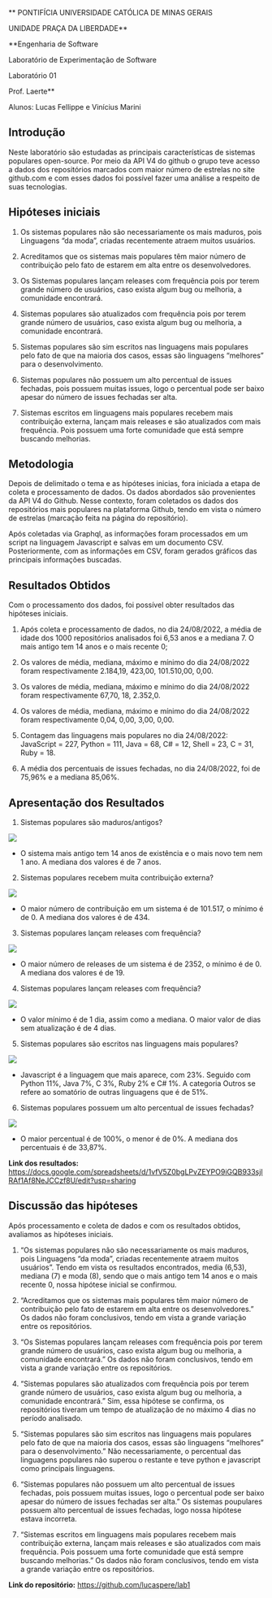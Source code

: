 
** PONTIFÍCIA UNIVERSIDADE CATÓLICA DE MINAS GERAIS

  

UNIDADE PRAÇA DA LIBERDADE**

  

**Engenharia de Software

  

Laboratório de Experimentação de Software

  

Laboratório 01

  

Prof. Laerte**

  
  

Alunos: Lucas Fellippe e Vinícius Marini

  
  

## Introdução

  

Neste laboratório são estudadas as principais características de sistemas populares open-source. Por meio da API V4 do github o grupo teve acesso a dados dos repositórios marcados com maior número de estrelas no site github.com e com esses dados foi possível fazer uma análise a respeito de suas tecnologias.

  

## Hipóteses iniciais

  

1. Os sistemas populares não são necessariamente os mais maduros, pois Linguagens “da moda”, criadas recentemente atraem muitos usuários.

2. Acreditamos que os sistemas mais populares têm maior número de contribuição pelo fato de estarem em alta entre os desenvolvedores.

3. Os Sistemas populares lançam releases com frequência pois por terem grande número de usuários, caso exista algum bug ou melhoria, a comunidade encontrará.

4. Sistemas populares são atualizados com frequência pois por terem grande número de usuários, caso exista algum bug ou melhoria, a comunidade encontrará.

5. Sistemas populares são sim escritos nas linguagens mais populares pelo fato de que na maioria dos casos, essas são linguagens “melhores” para o desenvolvimento.

6. Sistemas populares não possuem um alto percentual de issues fechadas, pois possuem muitas issues, logo o percentual pode ser baixo apesar do número de issues fechadas ser alta.

7. Sistemas escritos em linguagens mais populares recebem mais contribuição externa, lançam mais releases e são atualizados com mais frequência. Pois possuem uma forte comunidade que está sempre buscando melhorias.

  

## Metodologia

  

Depois de delimitado o tema e as hipóteses inicias, fora iniciada a etapa de coleta e processamento de dados. Os dados abordados são provenientes da API V4 do Github. Nesse contexto, foram coletados os dados dos repositórios mais populares na plataforma Github, tendo em vista o número de estrelas (marcação feita na página do repositório).

  

Após coletadas via Graphql, as informações foram processados em um script na linguagem Javascript e salvas em um documento CSV. Posteriormente, com as informações em CSV, foram gerados gráficos das principais informações buscadas.

  

## Resultados Obtidos

  

Com o processamento dos dados, foi possível obter resultados das hipóteses iniciais.

  

1. Após coleta e processamento de dados, no dia 24/08/2022, a média de idade dos 1000 repositórios analisados foi 6,53 anos e a mediana 7. O mais antigo tem 14 anos e o mais recente 0;

2. Os valores de média, mediana, máximo e mínimo do dia 24/08/2022 foram respectivamente 2.184,19, 423,00, 101.510,00, 0,00.

3. Os valores de média, mediana, máximo e mínimo do dia 24/08/2022 foram respectivamente 67,70, 18, 2.352,0.

4. Os valores de média, mediana, máximo e mínimo do dia 24/08/2022 foram respectivamente 0,04, 0,00, 3,00, 0,00.

5. Contagem das linguagens mais populares no dia 24/08/2022: JavaScript = 227, Python = 111, Java = 68, C# = 12, Shell = 23, C = 31, Ruby = 18.

6. A média dos percentuais de issues fechadas, no dia 24/08/2022, foi de 75,96% e a mediana 85,06%.

  
  

## Apresentação dos Resultados

  

1.  Sistemas populares são maduros/antigos?
    

  

![](https://lh4.googleusercontent.com/Y1FEsL7_UpV-UIqralz1zO4ds5PqUkuyvgvbyg-dwuaeTTM0b0cY0npfxnKM82ihuQ4B4pIzx5esNBtNdwXzFcuBV2-NjJjcowuUKWEbAcw_MBBWd7U27ZiWYTiqfZkoc4VJ0oLRAZSd0Uf2uAl2ytM)

*   O sistema mais antigo tem 14 anos de existência e o mais novo tem nem 1 ano. A mediana dos valores é de 7 anos.
    

2.  Sistemas populares recebem muita contribuição externa?
    

![](https://lh6.googleusercontent.com/8mgRYA-idVosPv63sQeYi2xaiQIsI_tnetpDcNaT_LPLv9T0_Ry-FfTmf3TL92q__Nkb2kVL6dD7AacecGBIQt-eAruEtsTSywrSBJafmbUy0Hmpn6vVrRvt6qwSVzf5CVQV2mDGcQiSj6jassVEJTA)
    
*  O maior número de contribuição em um sistema é de 101.517, o mínimo é de 0. A mediana dos valores é de 434.
    

  
  

3.  Sistemas populares lançam releases com frequência?
    

![](https://lh4.googleusercontent.com/BH7x5LwhXLdQ1XAMumjvnGGwVj6sjKgtGPT5JboYPGmxUkuOZ6GLrbebHlmt2HAYF827oCe5OUpc_9e-iWd5koLmF0OvKNtQz4bE5zQ0mUe96Vb7L8kfYpSz6LMFDwMrzaibM1UGJH2JnZmQrRLxuZU)
    
* O maior número de releases de um sistema é de 2352, o mínimo é de 0. A mediana dos valores é de 19.
    

  

4.  Sistemas populares lançam releases com frequência?
    

![](https://lh4.googleusercontent.com/L2Y1IqJD17Xfctte1Zq42mueJtbyvPgc4KBd3Soc01Z6Vt0O4ksLSHhMrG_oNjm0fIyJqVKCi0Nv9mev4t6aOFzurSG8Q3Pi18d-pMbSVvv-qeQB8ygnB837ZFXlsX7CeW-twIyeIaNaXelMgFJo684)
    
* O valor mínimo é de 1 dia, assim como a mediana. O maior valor de dias sem atualização é de 4 dias.


5.  Sistemas populares são escritos nas linguagens mais populares?
    

![](https://lh3.googleusercontent.com/KR1PlW8dhTo4ZoeTLjIoMQh2MCEHiUTl-HAuhazru7onP4Lv8KtGuoZqjIyNqd6SwHQRgN4vmiMpQwnP28LreGYWWZms9VyGeao67Zoj7aQt0MOVXJnQ9TgpGyOIUPkxarZEDIS_5gGIrJVLnN4I0yk)
    
* Javascript é a linguagem que mais aparece, com 23%. Seguido com Python 11%, Java 7%, C 3%, Ruby 2% e C# 1%. A categoria Outros se refere ao somatório de outras linguagens que é de 51%.
    

  

6.  Sistemas populares possuem um alto percentual de issues fechadas?
    
 ![](https://lh6.googleusercontent.com/wENqyyWD4JPxV5i2JgRmgOhZxYKLkq-D-eKcwjlIVmUzEAtxpyYwDd1xIzG3HqhacQZPqcfcJtyccmN5ku4Qpj7yiPbzptB9tDhjwZ1SVZYCHM3nvVQTIQwsCzBR5HSfmmOOB9gx1gGKlKJ8dt2wr50)
    
*  O maior percentual é de 100%, o menor é de 0%. A mediana dos percentuais é de 33,87%.
 

**Link dos resultados:** https://docs.google.com/spreadsheets/d/1vfV5Z0bgLPvZEYPO9iGQB933sjlRAf1Af8NeJCCzf8U/edit?usp=sharing

  

## Discussão das hipóteses

  

Após processamento e coleta de dados e com os resultados obtidos, avaliamos as hipóteses iniciais.

  

1. “Os sistemas populares não são necessariamente os mais maduros, pois Linguagens “da moda”, criadas recentemente atraem muitos usuários”. Tendo em vista os resultados encontrados, media (6,53), mediana (7) e moda (8), sendo que o mais antigo tem 14 anos e o mais recente 0, nossa hipótese inicial se confirmou.

  

2. “Acreditamos que os sistemas mais populares têm maior número de contribuição pelo fato de estarem em alta entre os desenvolvedores.” Os dados não foram conclusivos, tendo em vista a grande variação entre os repositórios.

  

3. “Os Sistemas populares lançam releases com frequência pois por terem grande número de usuários, caso exista algum bug ou melhoria, a comunidade encontrará.” Os dados não foram conclusivos, tendo em vista a grande variação entre os repositórios.

  

4. “Sistemas populares são atualizados com frequência pois por terem grande número de usuários, caso exista algum bug ou melhoria, a comunidade encontrará.” Sim, essa hipótese se confirma, os repositórios tiveram um tempo de atualização de no máximo 4 dias no período analisado.

  

5. “Sistemas populares são sim escritos nas linguagens mais populares pelo fato de que na maioria dos casos, essas são linguagens “melhores” para o desenvolvimento.” Não necessariamente, o percentual das linguagens populares não superou o restante e teve python e javascript como principais linguagens.

  

6. “Sistemas populares não possuem um alto percentual de issues fechadas, pois possuem muitas issues, logo o percentual pode ser baixo apesar do número de issues fechadas ser alta.” Os sistemas poupulares possuem alto percentual de issues fechadas, logo nossa hipótese estava incorreta.

  

7. “Sistemas escritos em linguagens mais populares recebem mais contribuição externa, lançam mais releases e são atualizados com mais frequência. Pois possuem uma forte comunidade que está sempre buscando melhorias.”  Os dados não foram conclusivos, tendo em vista a grande variação entre os repositórios. 

  
  

**Link do repositório:** https://github.com/lucaspere/lab1
